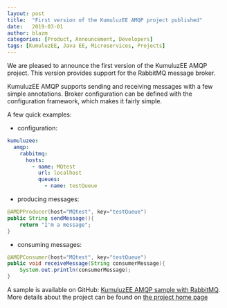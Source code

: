 ```yaml
---
layout: post
title:  "First version of the KumuluzEE AMQP project published"
date:   2019-03-01
author: blazm
categories: [Product, Announcement, Developers]
tags: [KumuluzEE, Java EE, Microservices, Projects]
---
```


We are pleased to announce the first version of the KumuluzEE AMQP project. This version provides support for the RabbitMQ message broker.

KumuluzEE AMQP supports sending and receiving messages with a few simple annotations. Broker configuration can be defined with the configuration framework, which makes it fairly simple.

<!--more-->

A few quick examples: 

- configuration:
```yaml
kumuluzee:
  amqp:
    rabbitmq:
      hosts:
        - name: MQtest
          url: localhost
          queues:
            - name: testQueue
```

- producing messages:
```java
@AMQPProducer(host="MQtest", key="testQueue")
public String sendMessage(){
	return "I'm a message";
}
```

- consuming messages:
```java
@AMQPConsumer(host="MQtest", key="testQueue")
public void receiveMessage(String consumerMessage){
	System.out.println(consumerMessage);
}
```

A sample is available on GitHub: [KumuluzEE AMQP sample with RabbitMQ](https://github.com/kumuluz/kumuluzee-samples/tree/master/kumuluzee-amqp-rabbitmq).
More details about the project can be found on [the project home page](https://github.com/kumuluz/kumuluzee-amqp)

